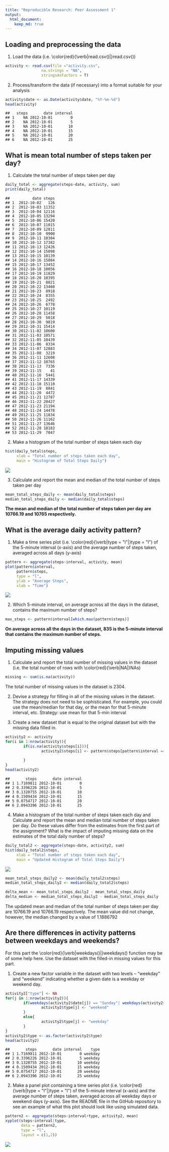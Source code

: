 ```yaml
---
title: "Reproducible Research: Peer Assessment 1"
output: 
  html_document:
    keep_md: true
---
```





## Loading and preprocessing the data
1. Load the data (i.e. \color{red}{\verb|read.csv()|}read.csv())

```r
activity <- read.csv(file ="activity.csv",
                na.strings = "NA",
                stringsAsFactors = T)
```

2. Process/transform the data (if necessary) into a format suitable for your analysis

```r
activity$date <- as.Date(activity$date, "%Y-%m-%d")
head(activity)
```

```
##   steps       date interval
## 1    NA 2012-10-01        0
## 2    NA 2012-10-01        5
## 3    NA 2012-10-01       10
## 4    NA 2012-10-01       15
## 5    NA 2012-10-01       20
## 6    NA 2012-10-01       25
```

## What is mean total number of steps taken per day?
1. Calculate the total number of steps taken per day

```r
daily_total <- aggregate(steps~date, activity, sum)
print(daily_total)
```

```
##          date steps
## 1  2012-10-02   126
## 2  2012-10-03 11352
## 3  2012-10-04 12116
## 4  2012-10-05 13294
## 5  2012-10-06 15420
## 6  2012-10-07 11015
## 7  2012-10-09 12811
## 8  2012-10-10  9900
## 9  2012-10-11 10304
## 10 2012-10-12 17382
## 11 2012-10-13 12426
## 12 2012-10-14 15098
## 13 2012-10-15 10139
## 14 2012-10-16 15084
## 15 2012-10-17 13452
## 16 2012-10-18 10056
## 17 2012-10-19 11829
## 18 2012-10-20 10395
## 19 2012-10-21  8821
## 20 2012-10-22 13460
## 21 2012-10-23  8918
## 22 2012-10-24  8355
## 23 2012-10-25  2492
## 24 2012-10-26  6778
## 25 2012-10-27 10119
## 26 2012-10-28 11458
## 27 2012-10-29  5018
## 28 2012-10-30  9819
## 29 2012-10-31 15414
## 30 2012-11-02 10600
## 31 2012-11-03 10571
## 32 2012-11-05 10439
## 33 2012-11-06  8334
## 34 2012-11-07 12883
## 35 2012-11-08  3219
## 36 2012-11-11 12608
## 37 2012-11-12 10765
## 38 2012-11-13  7336
## 39 2012-11-15    41
## 40 2012-11-16  5441
## 41 2012-11-17 14339
## 42 2012-11-18 15110
## 43 2012-11-19  8841
## 44 2012-11-20  4472
## 45 2012-11-21 12787
## 46 2012-11-22 20427
## 47 2012-11-23 21194
## 48 2012-11-24 14478
## 49 2012-11-25 11834
## 50 2012-11-26 11162
## 51 2012-11-27 13646
## 52 2012-11-28 10183
## 53 2012-11-29  7047
```

2. Make a histogram of the total number of steps taken each day

```r
hist(daily_total$steps, 
     xlab = "Total number of steps taken each day",
     main = "Histogram of Total Steps Daily")
```

![](PA1_template_files/figure-html/histog-1.png)<!-- -->

3. Calculate and report the mean and median of the total number of steps taken per day

```r
mean_total_steps_daily <- mean(daily_total$steps)
median_total_steps_daily <- median(daily_total$steps)
```
**The mean and median of the total number of steps taken per day are 10766.19 and 10765 respectively.**

## What is the average daily activity pattern?
1. Make a time series plot (i.e. \color{red}{\verb|type = "l"|}type = "l") of the 5-minute interval (x-axis) and the average number of steps taken, averaged across all days (y-axis)

```r
pattern <- aggregate(steps~interval, activity, mean)
plot(pattern$interval,
     pattern$steps,
     type = "l",
     ylab = "Average Steps",
     xlab = "Time")
```

![](PA1_template_files/figure-html/pattern-1.png)<!-- -->

2. Which 5-minute interval, on average across all the days in the dataset, contains the maximum number of steps?

```r
max_steps <- pattern$interval[which.max(pattern$steps)]
```
**On average across all the days in the dataset, 835 is the 5-minute interval that contains the maximum number of steps.**

## Imputing missing values
1. Calculate and report the total number of missing values in the dataset (i.e. the total number of rows with \color{red}{\verb|NA|}NAs)

```r
missing <- sum(is.na(activity))
```
The total number of missing values in the dataset is 2304.

2. Devise a strategy for filling in all of the missing values in the dataset. The strategy does not need to be sophisticated. For example, you could use the mean/median for that day, or the mean for that 5-minute interval, etc.
Strategy: use mean for that 5-min interval

3. Create a new dataset that is equal to the original dataset but with the missing data filled in.

```r
activity2 <- activity
for(i in 1:nrow(activity)){
        if(is.na(activity$steps[i])){
                activity2$steps[i] <- pattern$steps[pattern$interval == activity$interval[i]]
                
        }
}
head(activity2)
```

```
##       steps       date interval
## 1 1.7169811 2012-10-01        0
## 2 0.3396226 2012-10-01        5
## 3 0.1320755 2012-10-01       10
## 4 0.1509434 2012-10-01       15
## 5 0.0754717 2012-10-01       20
## 6 2.0943396 2012-10-01       25
```

4. Make a histogram of the total number of steps taken each day and Calculate and report the mean and median total number of steps taken per day. Do these values differ from the estimates from the first part of the assignment? What is the impact of imputing missing data on the estimates of the total daily number of steps?

```r
daily_total2 <- aggregate(steps~date, activity2, sum)
hist(daily_total2$steps, 
     xlab = "Total number of steps taken each day",
     main = "Updated Histogram of Total Steps Daily")
```

![](PA1_template_files/figure-html/revised-1.png)<!-- -->

```r
mean_total_steps_daily2 <- mean(daily_total2$steps)
median_total_steps_daily2 <- median(daily_total2$steps)

delta_mean <- mean_total_steps_daily2 - mean_total_steps_daily
delta_median <- median_total_steps_daily2 - median_total_steps_daily
```
The updated mean and median of the total number of steps taken per day are 10766.19 and 10766.19 respectively. The mean value did not change, however, the median changed by a value of 1.1886792


## Are there differences in activity patterns between weekdays and weekends?
For this part the \color{red}{\verb|weekdays()|}weekdays() function may be of some help here. Use the dataset with the filled-in missing values for this part.

1. Create a new factor variable in the dataset with two levels – “weekday” and “weekend” indicating whether a given date is a weekday or weekend day.

```r
activity2["type"] <- NA
for(j in 1:nrow(activity2)){
        if(weekdays(activity2$date[j]) == "Sunday"| weekdays(activity2$date[j]) == "Saturday"){
                activity2$type[j] <- "weekend"
        }
        else{
                activity2$type[j] <- "weekday"
        }
}
activity2$type <- as.factor(activity2$type)
head(activity2)
```

```
##       steps       date interval    type
## 1 1.7169811 2012-10-01        0 weekday
## 2 0.3396226 2012-10-01        5 weekday
## 3 0.1320755 2012-10-01       10 weekday
## 4 0.1509434 2012-10-01       15 weekday
## 5 0.0754717 2012-10-01       20 weekday
## 6 2.0943396 2012-10-01       25 weekday
```

2. Make a panel plot containing a time series plot (i.e. \color{red}{\verb|type = "l"|}type = "l") of the 5-minute interval (x-axis) and the average number of steps taken, averaged across all weekday days or weekend days (y-axis). See the README file in the GitHub repository to see an example of what this plot should look like using simulated data.


```r
pattern2 <- aggregate(steps~interval+type, activity2, mean)
xyplot(steps~interval|type,
       data = pattern2,
       type = "l",
       layout = c(1,2))
```

![](PA1_template_files/figure-html/unnamed-chunk-2-1.png)<!-- -->
